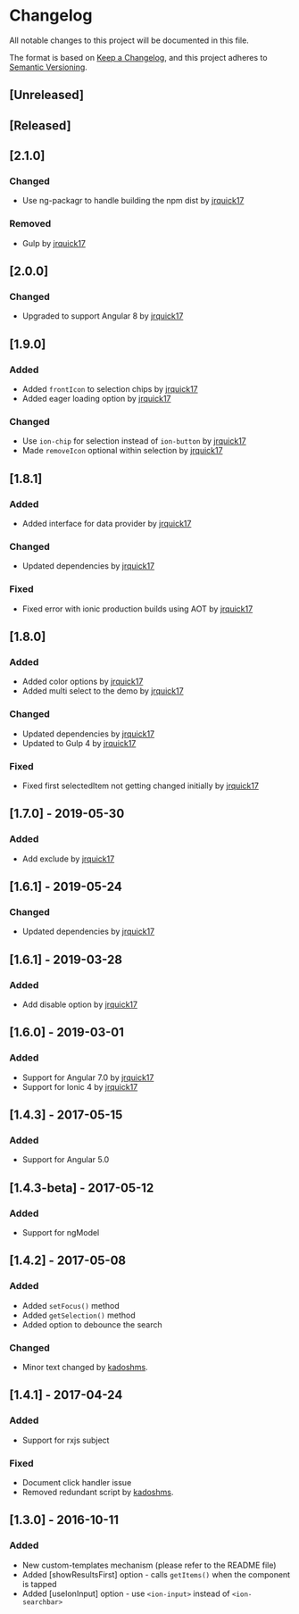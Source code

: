 # Changelog
All notable changes to this project will be documented in this file.

The format is based on [Keep a Changelog](https://keepachangelog.com/en/1.0.0/),
and this project adheres to [Semantic Versioning](https://semver.org/spec/v2.0.0.html).

## [Unreleased]

## [Released]
## [2.1.0]
### Changed
- Use ng-packagr to handle building the npm dist by [jrquick17](https://github.com/jrquick17)
### Removed
- Gulp by [jrquick17](https://github.com/jrquick17)

## [2.0.0] 
### Changed
- Upgraded to support Angular 8 by [jrquick17](https://github.com/jrquick17)

## [1.9.0]
### Added
- Added `frontIcon` to selection chips by [jrquick17](https://github.com/jrquick17)
- Added eager loading option by [jrquick17](https://github.com/jrquick17)
### Changed
- Use `ion-chip` for selection instead of `ion-button` by [jrquick17](https://github.com/jrquick17)
- Made `removeIcon` optional within selection by [jrquick17](https://github.com/jrquick17)

## [1.8.1] 
### Added
- Added interface for data provider by [jrquick17](https://github.com/jrquick17)
### Changed
- Updated dependencies by [jrquick17](https://github.com/jrquick17)
### Fixed
- Fixed error with ionic production builds using AOT by [jrquick17](https://github.com/jrquick17)

## [1.8.0] 
### Added
- Added color options by [jrquick17](https://github.com/jrquick17)
- Added multi select to the demo by [jrquick17](https://github.com/jrquick17)
### Changed
- Updated dependencies by [jrquick17](https://github.com/jrquick17)
- Updated to Gulp 4 by [jrquick17](https://github.com/jrquick17)

### Fixed
- Fixed first selectedItem not getting changed initially by [jrquick17](https://github.com/jrquick17)

## [1.7.0] - 2019-05-30
### Added
- Add exclude by [jrquick17](https://github.com/jrquick17)

## [1.6.1] - 2019-05-24
### Changed
- Updated dependencies by [jrquick17](https://github.com/jrquick17)

## [1.6.1] - 2019-03-28
### Added
- Add disable option by [jrquick17](https://github.com/jrquick17)

## [1.6.0] - 2019-03-01
### Added
- Support for Angular 7.0 by [jrquick17](https://github.com/jrquick17)
- Support for Ionic 4 by [jrquick17](https://github.com/jrquick17)

## [1.4.3] - 2017-05-15
### Added
- Support for Angular 5.0

## [1.4.3-beta] - 2017-05-12
### Added
- Support for ngModel

## [1.4.2] - 2017-05-08
### Added
- Added `setFocus()` method
- Added `getSelection()` method
- Added option to debounce the search

### Changed
- Minor text changed by [kadoshms](https://github.com/kadoshms).

## [1.4.1] - 2017-04-24
### Added
- Support for rxjs subject

### Fixed 
- Document click handler issue
- Removed redundant script by [kadoshms](https://github.com/kadoshms).

## [1.3.0] - 2016-10-11
### Added
- New custom-templates mechanism (please refer to the README file)
- Added [showResultsFirst] option - calls `getItems()` when the component is tapped
- Added [useIonInput] option - use `<ion-input>` instead of `<ion-searchbar>`

